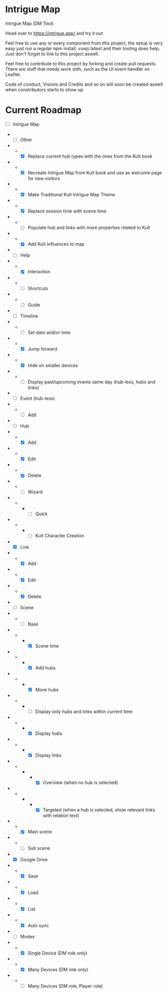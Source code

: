 # Intrigue Map
Intrigue Map (DM Tool)

Head over to https://intrigue.app/ and try it out

Feel free to use any or every component from this project, the setup is very easy
just run a regular npm install, vuejs latest and their tooling does help. 
Just don't forget to link to this project aswell.

Feel free to contribute to this project by forking and create pull requests. There
are stuff that needs work with, such as the UI event handler on Leaflet.

Code of conduct, Visions and Credits and so on will soon be created aswell when constributors starts to show up.

# Current Roadmap

- [ ] Intrigue Map
- - [ ] Other
- - - [x] Replace current hub types with the ones from the Kult book
- - - [x] Recreate Intrigue Map from Kult book and use as welcome page for new visitors
- - - [x] Make Traditional Kult Intrigue Map Theme
- - - [x] Replace session time with scene time
- - - [ ] Populate hub and links with more properties related to Kult
- - - [x] Add Kult Influences to map
- - [ ] Help
- - - [x] Interaction
- - - [ ] Shortcuts
- - - [ ] Guide
- - [ ] Timeline
- - - [ ] Set date and/or time
- - - [x] Jump forward
- - - [x] Hide on smaller devices
- - - [ ] Display past/upcoming events same day (hub-less, hubs and links)
- - [ ] Event (hub-less)
- - - [ ] Add
- - [ ] Hub
- - - [x] Add
- - - [x] Edit
- - - [x] Delete
- - - [ ] Wizard
- - - - [ ] Quick
- - - - [ ] Kult Character Creation
- - [x] Link
- - - [x] Add
- - - [x] Edit
- - - [x] Delete
- - [ ] Scene
- - - [ ] Base
- - - - [x] Scene time
- - - - [x] Add hubs
- - - - [x] Move hubs
- - - - [ ] Display only hubs and links within current time
- - - - [x] Display hubs
- - - - [x] Display links
- - - - - [x] Overview (when no hub is selected)
- - - - - [x] Targeted (when a hub is selected, show relevant links with relation text)
- - - [x] Main scene
- - - [ ] Sub scene
- - [x] Google Drive
- - - [x] Save
- - - [x] Load
- - - [x] List
- - - [x] Auto sync
- - [ ] Modes
- - - [x] Single Device (DM role only)
- - - [x] Many Devices (DM role only)
- - - [ ] Many Devices (DM role, Player role)
